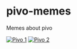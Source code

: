 # pivo-memes
Memes about pivo

[![Pivo 1](https://i.pinimg.com/originals/8a/24/de/8a24de6b1819990e54c2353351d283cd.jpg)](#pivo)
[![Pivo 2](https://i.pinimg.com/564x/08/b0/da/08b0daa33a4a97747b6f78e6489d084e.jpg)](#pivo)
